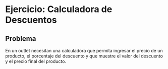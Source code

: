 # Ejercicio: Calculadora de Descuentos

## Problema

En un outlet necesitan una calculadora que permita ingresar el precio de un producto, el porcentaje del descuento y que muestre el valor del descuento y el precio final del producto.
